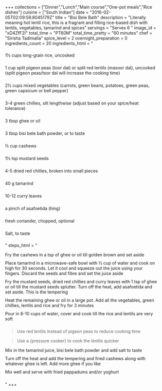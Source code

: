 +++
collections = ["Dinner","Lunch","Main course","One-pot meals","Rice dishes"]
cuisine = ["South Indian"]
date = "2016-02-05T02:09:59.8045179Z"
title = "Bisi Bele Bath"
description = "Literally meaning hot lentil rice, this is a fragrant and filling rice-based dish with lentils,  vegetables, tamarind and spices"
servings = "Serves 6 "
image_id = "xD4ZfF2I"
total_time = "PT60M"
total_time_pretty = "60 minutes"
chef = "Sirisha Tadimalla"
spice_level = 2
overnight_preparation = 0
ingredients_count = 20
ingredients_html = "<ul style='padding-left: 0; list-style: none;'><li itemprop='recipeIngredient' style='margin: 8px 0px;padding: 8px 0px;'>1½ cups long-grain rice, uncooked</li><li itemprop='recipeIngredient' style='margin: 8px 0px;padding: 8px 0px;'>1 cup split pigeon peas (toor dal) or split red lentils (masoor dal), uncooked (split pigeon peas/toor dal will increase the cooking time)</li><li itemprop='recipeIngredient' style='margin: 8px 0px;padding: 8px 0px;'>2½ cups mixed vegetables (carrots, green beans, potatoes, green peas, green capsicum or bell pepper)</li><li itemprop='recipeIngredient' style='margin: 8px 0px;padding: 8px 0px;'>3-4 green chillies, slit lengthwise (adjust based on your spice/heat tolerance)</li><li itemprop='recipeIngredient' style='margin: 8px 0px;padding: 8px 0px;'>3 tbsp ghee or oil</li><li itemprop='recipeIngredient' style='margin: 8px 0px;padding: 8px 0px;'>3 tbsp bisi bele bath powder, or to taste</li><li itemprop='recipeIngredient' style='margin: 8px 0px;padding: 8px 0px;'>½ cup cashews</li><li itemprop='recipeIngredient' style='margin: 8px 0px;padding: 8px 0px;'>1½ tsp mustard seeds</li><li itemprop='recipeIngredient' style='margin: 8px 0px;padding: 8px 0px;'>4-5 dried red chillies, broken into small pieces</li><li itemprop='recipeIngredient' style='margin: 8px 0px;padding: 8px 0px;'>40 g tamarind</li><li itemprop='recipeIngredient' style='margin: 8px 0px;padding: 8px 0px;'>10-12 curry leaves</li><li itemprop='recipeIngredient' style='margin: 8px 0px;padding: 8px 0px;'>a pinch of asafoetida (hing)</li><li itemprop='recipeIngredient' style='margin: 8px 0px;padding: 8px 0px;'>fresh coriander, chopped, optional</li><li itemprop='recipeIngredient' style='margin: 8px 0px;padding: 8px 0px;'>Salt, to taste</li></ul>"
steps_html = "<ol style='list-style: none inside; padding-left: 0px;'><li style='padding-bottom: 10px;'><i class='step-track-icon fa fa-square-o'></i><span class='step-text' itemprop='recipeInstructions'>Fry the cashews in a tsp of ghee or oil till golden brown and set aside</span></li><li style='padding-bottom: 10px;'><i class='step-track-icon fa fa-square-o'></i><span class='step-text' itemprop='recipeInstructions'>Place tamarind in a microwave-safe bowl with ½ cup of water and cook on high for 30 seconds. Let it cool and squeeze out the juice using your fingers. Discard the seeds and fibre and set the juice aside</span></li><li style='padding-bottom: 10px;'><i class='step-track-icon fa fa-square-o'></i><span class='step-text' itemprop='recipeInstructions'>Fry the mustard seeds, dried red chillies and curry leaves with 1 tsp of ghee or oil till the mustard seeds splutter. Turn off the heat, add asafoetida and set aside. This is the tempering</span></li><li style='padding-bottom: 10px;'><i class='step-track-icon fa fa-square-o'></i><span class='step-text' itemprop='recipeInstructions'>Heat the remaining ghee or oil in a large pot. Add all the vegetables, green chillies, lentils and rice and fry for 3 minutes</span></li><li style='padding-bottom: 10px;'><i class='step-track-icon fa fa-square-o'></i><span class='step-text' itemprop='recipeInstructions'>Pour in 8-10 cups of water, cover and cook till the rice and lentils are very soft </span></li><blockquote>Use red lentils instead of pigeon peas to reduce cooking time</blockquote><blockquote>Use a {pressure cooker} to cook the lentils quicker</blockquote><li style='padding-bottom: 10px;'><i class='step-track-icon fa fa-square-o'></i><span class='step-text' itemprop='recipeInstructions'>Mix in the tamarind juice, bisi bele bath powder and add salt to taste</span></li><li style='padding-bottom: 10px;'><i class='step-track-icon fa fa-square-o'></i><span class='step-text' itemprop='recipeInstructions'>Turn off the heat and add the tempering and fried cashews along with whatever ghee is left. Add more ghee if you like </span></li><li style='padding-bottom: 10px;'><i class='step-track-icon fa fa-square-o'></i><span class='step-text' itemprop='recipeInstructions'>Mix well and serve with fried pappadums and/or yoghurt</span></li></ol>"
+++
